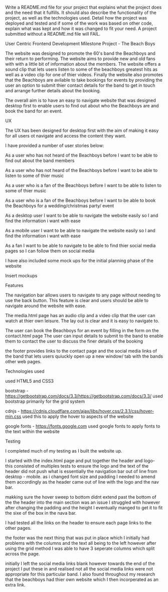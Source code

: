 Write a README.md file for your project that explains what the project does and the need 
that it fulfills. It should also describe the functionality of the project, as well as the technologies used. 
Detail how the project was deployed and tested and if some of the work was based on other code, 
explain what was kept and how it was changed to fit your need. A project submitted without a README.md file will FAIL.

User Centric Frontend Development Milestone Project - The Beach Boys

The website was designed to promote the 60's band the Beachboys and their return to performing. The website aims to provide new and old fans with 
with a little bit of information about the members. The website offers a sound clip that lets users listen to some of the beachboys greatest hits
as well as a video clip for one of thier videos. Finally the website also promotes that the Beachboys are avilable to take bookings for events
by providing the user an option to submit thier contact details for the band to get in touch and arrange further details about the booking.

The overall aim is to have an easy to navigate website that was designed desktop first to enable users to find out about who the Beachboys are
and book the band for an event.


UX

The UX has been designed for desktop first with the aim of making it easy for all users ot navigate and access the content they want.

I have provided a number of user stories below:

As a user who has not heard of the Beachboys before I want to be able to find out about the band members

As a user who has not heard of the Beachboys before I want to be able to listen to some of thier music

As a user who is a fan of the Beachboys before I want to be able to listen to some of thier music

As a user who is a fan of the Beachboys before I want to be able to book the Beachboys for a wedding/christmas party/ event

As a desktop user I want to be able to navigate the website easily so I and find the information i want with ease

As a mobile user I want to be able to navigate the website easily so I and find the information i want with ease

As a fan  I want to be able to navigate to be able to find thier social media pages so I can follow them on social media


I have also included some mock ups for the initial planning phase of the website

Insert mockups

Features

The navigation bar allows users to navigate to any page without needing to use the back button. 
This feature is clear and users should be able to navigate around the website with ease.

The media.html page has an audio clip and a video clip that the user can watch at thier own leisure. 
The lay out is clear and it is easy to navigate to.

The user can book the Beachboys for an event by filling in the form on the contact.html page 
The user can input details to submit to the band to enable them to contact the user to discuss the finer details of the booking

the footer provides links to the contact page and the social media links of the band that lets users quiuckly open up a new window/ tab 
with the bands other web pages.


Technologies used

used HTML5 and CSS3

bootstrap - https://getbootstrap.com/docs/3.3/https://getbootstrap.com/docs/3.3/
used bootstrap primarily for the grid system

cdnjs - https://cdnjs.cloudflare.com/ajax/libs/hover.css/2.3.1/css/hover-min.css
used this to apply the hover to aspects of the website

google fonts - https://fonts.google.com 
used google fonts to apply fonts to the text within the website

Testing

I completed much of my testing as I built the website up.

I started with the index.html page and  put together the header and logo- this consisted of multiples tests to ensure
the logo and the text of the header did not push what is essentially the navigation bar out of line from desktop - mobile. 
as i changed font size and padding I needed to amend them accordingly as the header came out of line with the logo and the nav bar.

makking sure the hover sweep to bottom didnt extend past the bottom of the the header into the main section was an issue I struggled with 
however after changing the padding and the height I eventually manged to get it to fit the sixe of the box in the nava bar.

I had tested all the links on the header to ensure each page links to the other pages.

the footer was the next thing that was put in place which I initially had problems with  the columns and the text all being to the left however
after using the grid method I was able to have 3 seperate columns which split across the page.

initially I left the social media links blank however towards the end of the project 
I put these in and realised not all the social media links were not appropriate for this particular band.
I also found throughout my research that the beachboys had thier own website which I then incorperated as an extra link.





